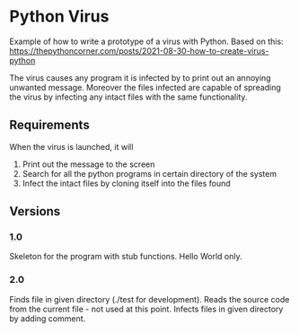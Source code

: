 # Python Virus

Example of how to write a prototype of a virus with Python.
Based on this: https://thepythoncorner.com/posts/2021-08-30-how-to-create-virus-python

The virus causes any program it is infected by to print out an annoying unwanted message. Moreover the files infected are capable of spreading the virus by infecting any intact files with the same functionality.

## Requirements

When the virus is launched, it will
1. Print out the message to the screen
2. Search for all the python programs in certain directory of the system
3. Infect the intact files by cloning itself into the files found

## Versions

### 1.0

Skeleton for the program with stub functions. 
Hello World only.

### 2.0

Finds file in given directory (./test for development).
Reads the source code from the current file - not used at this point.
Infects files in given directory by adding comment.
